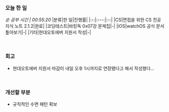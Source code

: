 ### 오늘 한 일
_순 공부 시간 | 00:55:20_
|분류|한 일|진행률|
|:-:|:---:|:-:|
|CS|면접을 위한 CS 전공지식 노트 2.1.2|완료|
|코딩테스트|바킹독 0x07강 문제집|-|
|iOS|watchOS 공식 문서 톺아보기|-|
|기타|현대오토에버 지원서 작성|-|

<br>

### 회고
- 현대오토에버 지원서 마감이 내일 오후 1시까지로 연장됐다고 해서 작성했다...

<br>

### 개선할 부분
- 규칙적인 수면 패턴 확보
